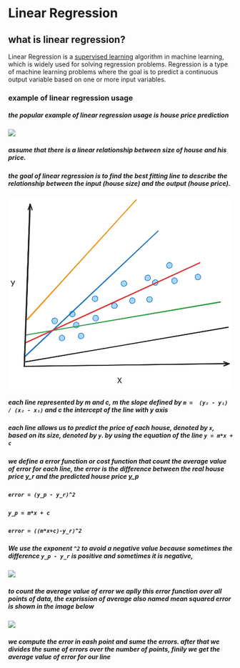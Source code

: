 # Linear Regression
## what is linear regression?
Linear Regression is a [supervised learning](https://en.wikipedia.org/wiki/Supervised_learning) algorithm in machine learning, which is widely used for solving regression problems. Regression is a type of machine learning problems where the goal is to predict a continuous output variable based on one or more input variables.


### example of linear regression usage
##### the popular example of linear regression usage is house price prediction

<img src="https://miro.medium.com/v2/resize:fit:1024/0*YMZOAO8QE4bZ4_Rk.jpg" width="500">


<h5>assume that there is a linear relationship between size of house and his price.</h5>
<h5>the goal of linear regression is to find the best fitting line to describe the relationship between the input (house size) and the output (house price).</h5>

<img src="img/linear_reg.png" width="500">

#####  each line represented by m and c, m the slope defined by `m =  (y₂ - y₁) / (x₂ - x₁)` and c the intercept of the line with y axis
##### each line allows us to predict the price of each house, denoted by `x`, based on its size, denoted by `y`. by using the equation of the line `y = m*x + c`

<!-- <img src="img/linear_reg.png" width="500"> -->

<h5>we define a error function or cost function that count the average value of error for each line, the error is the difference between the real house price y_r and the predicted house price y_p</h5>

<!-- <h5>allmost of the time we can't get a line that holds all points of the data set.</h5> -->

##### `error = (y_p - y_r)^2`
##### `y_p = m*x + c`
##### `error = ((m*x+c)-y_r)^2`

##### We use the exponent `^2` to avoid a negative value because sometimes the difference `y_p - y_r` is positive and sometimes it is negative, 

<img src="https://miro.medium.com/v2/resize:fit:1400/1*jmd_lPcwkZ6QByMfv2itXg.png" width="500">

##### to count the average value of error we aplly this error function over all points of data, the exprission of average also named mean squared error  is shown in the image below

<img src="https://i.sstatic.net/MKVCl.png" width="500">

<h5>we compute the error in eash point and sume the errors. after that we divides the sume of errors over the number of points, finily we get the average value of error for our line</h5>

<!-- <h5>now we can compute the cost or error of any generated line the next steap is to find the line that givs the minimum error</h5> -->


